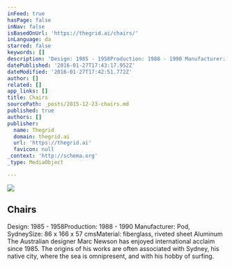 ```yaml
---
inFeed: true
hasPage: false
inNav: false
isBasedOnUrl: 'https://thegrid.ai/chairs/'
inLanguage: da
starred: false
keywords: []
description: 'Design: 1985 - 1958Production: 1988 - 1990 Manufacturer: Pod, SydneySize: 86 x 166 x 57 cmsMaterial: fiberglass, riveted sheet Aluminum The Australian designer Marc Newson has enjoyed international acclaim since 1985. The origins of his works are often associated with Sydney, his native city, where the sea is omnipresent, and with his hobby of surfing.'
datePublished: '2016-01-27T17:43:17.952Z'
dateModified: '2016-01-27T17:42:51.772Z'
author: []
related: []
app_links: []
title: Chairs
sourcePath: _posts/2015-12-23-chairs.md
published: true
authors: []
publisher:
  name: Thegrid
  domain: thegrid.ai
  url: 'https://thegrid.ai'
  favicon: null
_context: 'http://schema.org'
_type: MediaObject

---
```

![](https://the-grid-user-content.s3-us-west-2.amazonaws.com/9983170e-8ce7-4e3a-b3b0-1ffd1a16ad02.jpg)

<article style=""><h1>Chairs</h1><p>Design: 1985 - 1958Production: 1988 - 1990 Manufacturer: Pod, SydneySize: 86 x 166 x 57 cmsMaterial: fiberglass, riveted sheet Aluminum The Australian designer Marc Newson has enjoyed international acclaim since 1985. The origins of his works are often associated with Sydney, his native city, where the sea is omnipresent, and with his hobby of surfing.</p></article>